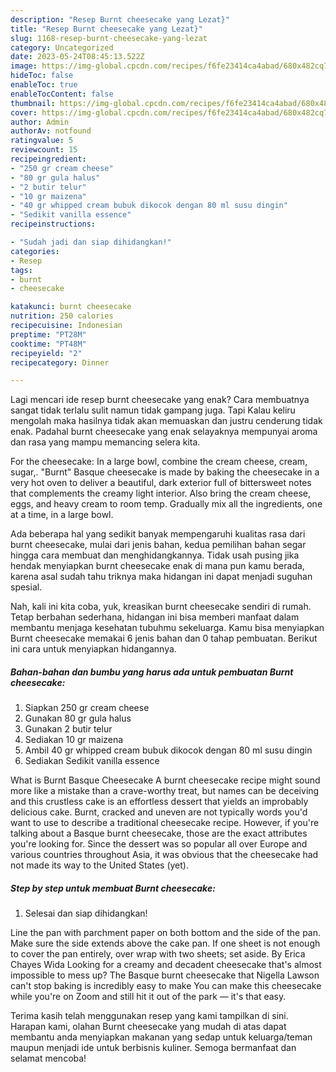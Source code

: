 ```yaml
---
description: "Resep Burnt cheesecake yang Lezat}"
title: "Resep Burnt cheesecake yang Lezat}"
slug: 1168-resep-burnt-cheesecake-yang-lezat
category: Uncategorized
date: 2023-05-24T08:45:13.522Z
image: https://img-global.cpcdn.com/recipes/f6fe23414ca4abad/680x482cq70/burnt-cheesecake-foto-resep-utama.jpg
hideToc: false
enableToc: true
enableTocContent: false
thumbnail: https://img-global.cpcdn.com/recipes/f6fe23414ca4abad/680x482cq70/burnt-cheesecake-foto-resep-utama.jpg
cover: https://img-global.cpcdn.com/recipes/f6fe23414ca4abad/680x482cq70/burnt-cheesecake-foto-resep-utama.jpg
author: Admin
authorAv: notfound
ratingvalue: 5
reviewcount: 15
recipeingredient:
- "250 gr cream cheese"
- "80 gr gula halus"
- "2 butir telur"
- "10 gr maizena"
- "40 gr whipped cream bubuk dikocok dengan 80 ml susu dingin"
- "Sedikit vanilla essence"
recipeinstructions:

- "Sudah jadi dan siap dihidangkan!"
categories:
- Resep
tags:
- burnt
- cheesecake

katakunci: burnt cheesecake 
nutrition: 250 calories
recipecuisine: Indonesian
preptime: "PT28M"
cooktime: "PT48M"
recipeyield: "2"
recipecategory: Dinner

---
```



Lagi mencari ide resep burnt cheesecake yang enak? Cara membuatnya sangat tidak terlalu sulit namun tidak gampang juga. Tapi Kalau keliru mengolah maka hasilnya tidak akan memuaskan dan justru cenderung tidak enak. Padahal burnt cheesecake yang enak selayaknya mempunyai aroma dan rasa yang mampu memancing selera kita.


For the cheesecake: In a large bowl, combine the cream cheese, cream, sugar,. &#34;Burnt&#34; Basque cheesecake is made by baking the cheesecake in a very hot oven to deliver a beautiful, dark exterior full of bittersweet notes that complements the creamy light interior. Also bring the cream cheese, eggs, and heavy cream to room temp. Gradually mix all the ingredients, one at a time, in a large bowl.

Ada beberapa hal yang sedikit banyak mempengaruhi kualitas rasa dari burnt cheesecake, mulai dari jenis bahan, kedua pemilihan bahan segar hingga cara membuat dan menghidangkannya. Tidak usah pusing jika hendak menyiapkan burnt cheesecake enak di mana pun kamu berada, karena asal sudah tahu triknya maka hidangan ini dapat menjadi suguhan spesial.


Nah, kali ini kita coba, yuk, kreasikan burnt cheesecake sendiri di rumah. Tetap berbahan sederhana, hidangan ini bisa memberi manfaat dalam membantu menjaga kesehatan tubuhmu sekeluarga. Kamu bisa menyiapkan Burnt cheesecake memakai 6 jenis bahan dan 0 tahap pembuatan. Berikut ini cara untuk menyiapkan hidangannya.

<!--inarticleads1-->

##### Bahan-bahan dan bumbu yang harus ada untuk pembuatan Burnt cheesecake:

1. Siapkan 250 gr cream cheese
1. Gunakan 80 gr gula halus
1. Gunakan 2 butir telur
1. Sediakan 10 gr maizena
1. Ambil 40 gr whipped cream bubuk dikocok dengan 80 ml susu dingin
1. Sediakan Sedikit vanilla essence


What is Burnt Basque Cheesecake A burnt cheesecake recipe might sound more like a mistake than a crave-worthy treat, but names can be deceiving and this crustless cake is an effortless dessert that yields an improbably delicious cake. Burnt, cracked and uneven are not typically words you&#39;d want to use to describe a traditional cheesecake recipe. However, if you&#39;re talking about a Basque burnt cheesecake, those are the exact attributes you&#39;re looking for. Since the dessert was so popular all over Europe and various countries throughout Asia, it was obvious that the cheesecake had not made its way to the United States (yet). 

<!--inarticleads2-->

##### Step by step untuk membuat Burnt cheesecake:


1. Selesai dan siap dihidangkan!

Line the pan with parchment paper on both bottom and the side of the pan. Make sure the side extends above the cake pan. If one sheet is not enough to cover the pan entirely, over wrap with two sheets; set aside. By Erica Chayes Wida Looking for a creamy and decadent cheesecake that&#39;s almost impossible to mess up? The Basque burnt cheesecake that Nigella Lawson can&#39;t stop baking is incredibly easy to make You can make this cheesecake while you&#39;re on Zoom and still hit it out of the park — it&#39;s that easy. 

Terima kasih telah menggunakan resep yang kami tampilkan di sini. Harapan kami, olahan Burnt cheesecake yang mudah di atas dapat membantu anda menyiapkan makanan yang sedap untuk keluarga/teman maupun menjadi ide untuk berbisnis kuliner. Semoga bermanfaat dan selamat mencoba!

